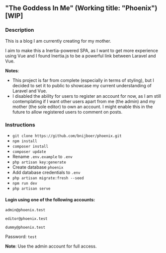 ## "The Goddess In Me" (Working title: "Phoenix") [WIP]

### Description

This is a blog I am currently creating for my mother.

I aim to make this a Inertia-powered SPA, as I want to get more experience using Vue and I found Inertia.js to be a powerful link between Laravel and Vue.

**Notes**:
- This project is far from complete (especially in terms of styling), but I decided to set it to public to showcase my current understanding of Laravel and Vue.
- I disabled the ability for users to register an account for now, as I am still contemplating if I want other users apart from me (the admin) and my mother (the sole editor) to own an account. I might enable this in the future to allow registered users to comment on posts.

### Instructions

- `git clone https://github.com/bnijboer/phoenix.git`
- `npm install`
- `composer install`
- `composer update`
- Rename `.env.example` to `.env`
- `php artisan key:generate`
- Create database `phoenix`
- Add database credentials to `.env`
- `php artisan migrate:fresh --seed`
- `npm run dev`
- `php artisan serve`

#### Login using one of the following accounts:

`admin@phoenix.test`

`editor@phoenix.test`

`dummy@phoenix.test`

Password: `test`

**Note**: Use the admin account for full access.
